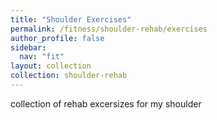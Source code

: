 ```yaml
---
title: "Shoulder Exercises"
permalink: /fitness/shoulder-rehab/exercises
author_profile: false
sidebar:
  nav: "fit"
layout: collection
collection: shoulder-rehab
---
```


collection of rehab excersizes for my shoulder
